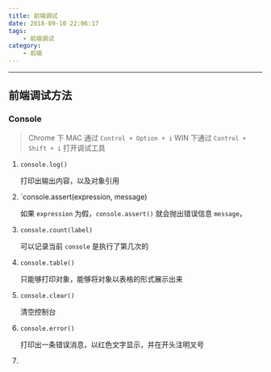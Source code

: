```yaml
---
title: 前端调试
date: 2018-09-10 22:06:17
tags:
    - 前端调试
category:
    - 前端
---
```


---

<!-- more -->

## 前端调试方法

### Console

> Chrome 下 MAC 通过 `Control + Option + i` WIN 下通过 `Control + Shift + i` 打开调试工具

1. `console.log()`

    打印出输出内容，以及对象引用

2. `console.assert(expression, message)

    如果 `expression` 为假，`console.assert()` 就会抛出错误信息 `message`，

3. `console.count(label)`

    可以记录当前 `console` 是执行了第几次的

4. `console.table()`

    只能够打印对象，能够将对象以表格的形式展示出来

5. `console.clear()`

    清空控制台

6. `console.error()`

    打印出一条错误消息，以红色文字显示，并在开头注明叉号

7.
